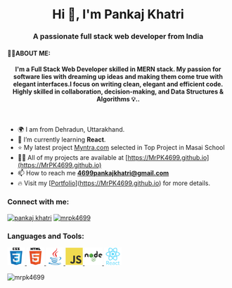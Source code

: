 <h1 align="center">Hi 👋, I'm Pankaj Khatri</h1>
<h3 align="center">A passionate full stack web developer from India</h3>

#### 👨‍💻ABOUT ME:
<h4 align="center">
I'm a Full Stack Web Developer skilled in MERN stack. My passion for software lies with dreaming up ideas and making them come true with elegant interfaces.I focus on writing clean, elegant and efficient code. Highly skilled in collaboration, decision-making, and Data Structures & Algorithms 💡..</h4>
<br/>

- 🌍  I am from Dehradun, Uttarakhand.
- 🌱 I’m currently learning **React**.
- ⭐ My latest project [Myntra.com](https://saurav01myntra.netlify.app/) selected in Top      Project in Masai School
- 👨‍💻 All of my projects are available at [https://MrPK4699.github.io](https://MrPK4699.github.io)
- 📫 How to reach me **4699pankajkhatri@gmail.com**
- 🔥  Visit my [[Portfolio](https://MrPK4699.github.io)](https://MrPK4699.github.io) for more details.

<h3 align="left">Connect with me:</h3>
<p align="left">
<a href="https://codepen.io/pankaj khatri" target="blank"><img align="center" src="https://raw.githubusercontent.com/rahuldkjain/github-profile-readme-generator/master/src/images/icons/Social/codepen.svg" alt="pankaj khatri" height="30" width="40" /></a>
<a href="https://codesandbox.com/mrpk4699" target="blank"><img align="center" src="https://raw.githubusercontent.com/rahuldkjain/github-profile-readme-generator/master/src/images/icons/Social/codesandbox.svg" alt="mrpk4699" height="30" width="40" /></a>
</p>

<h3 align="left">Languages and Tools:</h3>
<p align="left"> <a href="https://www.w3schools.com/css/" target="_blank" rel="noreferrer"> <img src="https://raw.githubusercontent.com/devicons/devicon/master/icons/css3/css3-original-wordmark.svg" alt="css3" width="40" height="40"/> </a> <a href="https://www.w3.org/html/" target="_blank" rel="noreferrer"> <img src="https://raw.githubusercontent.com/devicons/devicon/master/icons/html5/html5-original-wordmark.svg" alt="html5" width="40" height="40"/> </a> <a href="https://www.java.com" target="_blank" rel="noreferrer"> <img src="https://raw.githubusercontent.com/devicons/devicon/master/icons/java/java-original.svg" alt="java" width="40" height="40"/> </a> <a href="https://developer.mozilla.org/en-US/docs/Web/JavaScript" target="_blank" rel="noreferrer"> <img src="https://raw.githubusercontent.com/devicons/devicon/master/icons/javascript/javascript-original.svg" alt="javascript" width="40" height="40"/> </a> <a href="https://nodejs.org" target="_blank" rel="noreferrer"> <img src="https://raw.githubusercontent.com/devicons/devicon/master/icons/nodejs/nodejs-original-wordmark.svg" alt="nodejs" width="40" height="40"/> </a> <a href="https://reactjs.org/" target="_blank" rel="noreferrer"> <img src="https://raw.githubusercontent.com/devicons/devicon/master/icons/react/react-original-wordmark.svg" alt="react" width="40" height="40"/> </a> </p>

<p><img align="center" src="https://github-readme-stats.vercel.app/api/top-langs?username=mrpk4699&show_icons=true&locale=en&layout=compact" alt="mrpk4699" /></p>

<!---
MrPK4699/MrPK4699 is a ✨ special ✨ repository because its `README.md` (this file) appears on your GitHub profile.
You can click the Preview link to take a look at your changes.
--->
